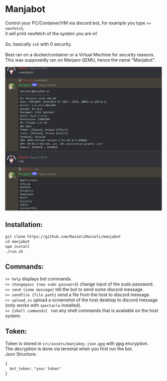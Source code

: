 # Manjabot
Control your PC/Container/VM via discord bot, for example you type ```>> neofetch```,<br>
it will print neofetch of the system you are in! <br><br>
So, basically ```ssh``` with 0 security. <br><br>
Best ran on a docker/container or a Virtual Mechine for security reasons. <br>
This was supposedly ran on Manjaro QEMU, hence the name "Manjabot".<br>

<img src="https://raw.githubusercontent.com/RavioliMavioli/manjabot/main/src/assets/git/ss.png" width="512" height="auto" />

## Installation:
```
git clone https://github.com/RavioliMavioli/manjabot
cd manjabot
npm install
./run.sh
```

## Commands:<br>
```>> help``` displays bot commands.<br>
```>> changepass {new sudo password}``` change input of the sudo password.<br>
```>> send {some message}``` tell the bot to send some discord message.<br>
```>> sendfile {file path}``` send a file from the host to discord message.<br>
```>> upload_ss``` upload a screenshot of the host desktop to discord message (only works with ```spectacle``` installed).<br>
```>> {shell commands} ``` run any shell commands that is available on the host system.<br>

## Token:<br>
Token is stored in ```src/assets/manjakey.json.gpg``` with gpg encryption.<br>
The decryption is done via terminal when you first run the bot.<br>
Json Structure:
```
{
  bot_token: "your token"
}
```


